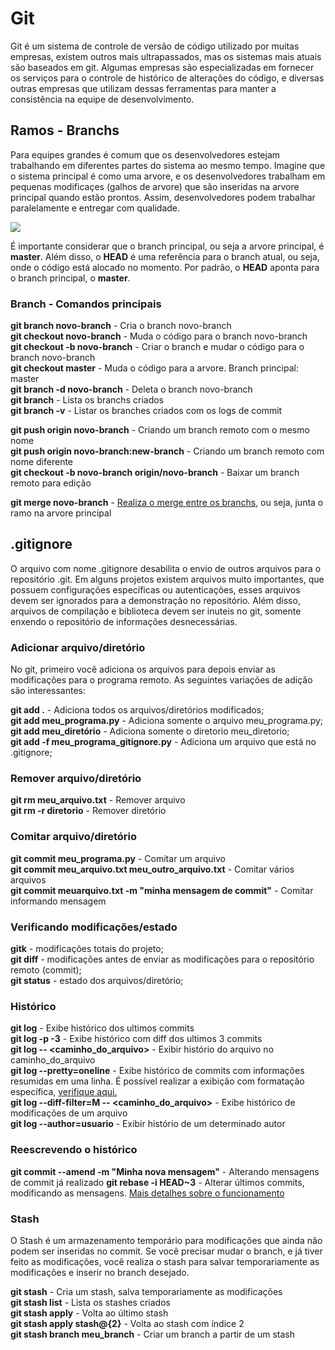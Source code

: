 # Git

Git é um sistema de controle de versão de código utilizado por muitas empresas, existem outros mais ultrapassados, mas os sistemas mais atuais são baseados em git. Algumas empresas são especializadas em fornecer os serviços para o controle de histórico de alterações do código, e diversas outras empresas que utilizam dessas ferramentas para manter a consistência na equipe de desenvolvimento.


## Ramos - Branchs

Para equipes grandes é comum que os desenvolvedores estejam trabalhando em diferentes partes do sistema ao mesmo tempo. Imagine que o sistema principal é como uma arvore, e os desenvolvedores trabalham em pequenas modificaçes (galhos de arvore) que são inseridas na arvore principal quando estão prontos. Assim, desenvolvedores podem trabalhar paralelamente e entregar com qualidade.

 <p align="left">
  <img src=http://1.bp.blogspot.com/-zgp9V1GGA_Y/VrdUccmS-KI/AAAAAAAAAmg/iYpyESqvCnE/w469-h261/Gifs+Animados+Gifs.gif> 
</p>

É importante considerar que o branch principal, ou seja a arvore principal, é **master**. Além disso, o **HEAD** é uma referência para o branch atual, ou seja, onde o código está alocado no momento. Por padrão, o **HEAD** aponta para o branch principal, o **master**.

### Branch - Comandos principais 

**git branch novo-branch** - Cria o branch novo-branch  
**git checkout novo-branch** - Muda o código para o branch novo-branch    
**git checkout -b novo-branch** - Criar o branch e mudar o código para o branch novo-branch  
**git checkout master** - Muda o código para a arvore. Branch principal: master  
**git branch -d novo-branch** - Deleta o branch novo-branch  
**git branch** - Lista os branchs criados  
**git branch -v** - Listar os branches criados com os logs de commit  

**git push origin novo-branch** - Criando um branch remoto com o mesmo nome  
**git push origin novo-branch:new-branch** - Criando um branch remoto com nome diferente   
**git checkout -b novo-branch origin/novo-branch** - Baixar um branch remoto para edição

**git merge novo-branch** - [Realiza o merge entre os branchs](https://docs.github.com/pt/free-pro-team@latest/github/administering-a-repository/about-merge-methods-on-github), ou seja, junta o ramo na arvore principal

## .gitignore

O arquivo com nome .gitignore desabilita o envio de outros arquivos para o repositório .git. Em alguns projetos existem arquivos muito importantes, que possuem configurações específicas ou autenticações, esses arquivos devem ser ignorados para a demonstração no repositório. Além disso, arquivos de compilação e biblioteca devem ser inuteis no git, somente enxendo o repositório de informações desnecessárias.

### Adicionar arquivo/diretório

No git, primeiro você adiciona os arquivos para depois enviar as modificações para o programa remoto. As seguintes variações de adição são interessantes:

**git add .**  - Adiciona todos os arquivos/diretórios modificados;  
**git add meu_programa.py** - Adiciona somente o arquivo meu_programa.py;  
**git add meu_diretório** - Adiciona somente o diretorio meu_diretorio;  
**git add -f meu_programa_gitignore.py** - Adiciona um arquivo que está no .gitignore;  

### Remover arquivo/diretório

**git rm meu_arquivo.txt** - Remover arquivo   
**git rm -r diretorio** - Remover diretório   


### Comitar arquivo/diretório

**git commit meu_programa.py** - Comitar um arquivo   
**git commit meu_arquivo.txt meu_outro_arquivo.txt** - Comitar vários arquivos   
**git commit meuarquivo.txt -m "minha mensagem de commit"** - Comitar informando mensagem   

### Verificando modificações/estado

**gitk** - modificações totais do projeto;  
**git diff** - modificações antes de enviar as modificações para o repositório remoto (commit);  
**git status** - estado dos arquivos/diretório;  

### Histórico

**git log** - Exibe histórico dos ultimos commits   
**git log -p -3** - Exibe histórico com diff dos ultimos 3 commits    
**git log -- <caminho_do_arquivo>** - Exibir histório do arquivo no caminho_do_arquivo   
**git log --pretty=oneline** - Exibe histórico de commits com informações resumidas em uma linha. É possível realizar a exibição com formatação específica, [verifique aqui.](http://git-scm.com/book/en/Git-Basics-Viewing-the-Commit-History)  
**git log --diff-filter=M -- <caminho_do_arquivo>** - Exibe histórico de modificações de um arquivo   
**git log --author=usuario** - Exibir histório de um determinado autor  

### Reescrevendo o histórico

**git commit --amend -m "Minha nova mensagem"** - Alterando mensagens de commit já realizado
**git rebase -i HEAD~3** - Alterar últimos commits, modificando as mensagens. [Mais detalhes sobre o funcionamento](https://git-scm.com/docs/git-rebase)

### Stash

O Stash é um armazenamento temporário para modificações que ainda não podem ser inseridas no commit. Se você precisar mudar o branch, e já tiver feito as modificações, você realiza o stash para salvar temporariamente as modificações e inserir no branch desejado. 

**git stash** - Cria um stash, salva temporariamente as modificações   
**git stash list** - Lista os stashes criados   
**git stash apply** - Volta ao último stash  
**git stash apply stash@{2}** - Volta ao stash com índice 2   
**git stash branch meu_branch** - Criar um branch a partir de um stash   
